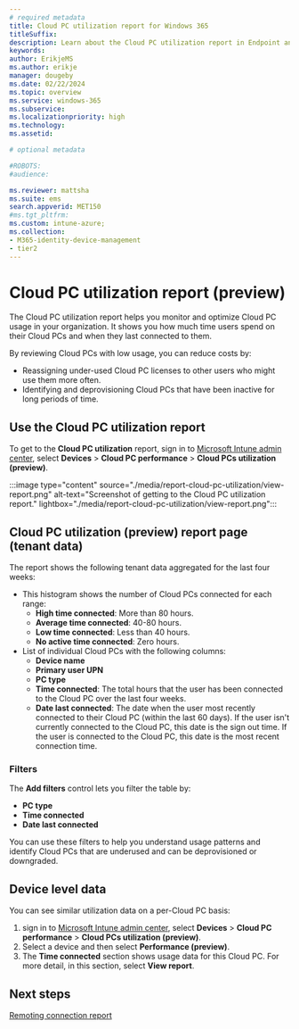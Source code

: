```yaml
---
# required metadata
title: Cloud PC utilization report for Windows 365
titleSuffix:
description: Learn about the Cloud PC utilization report in Endpoint analytics for Windows 365 Cloud PCs.
keywords:
author: ErikjeMS  
ms.author: erikje
manager: dougeby
ms.date: 02/22/2024
ms.topic: overview
ms.service: windows-365
ms.subservice:
ms.localizationpriority: high
ms.technology:
ms.assetid: 

# optional metadata

#ROBOTS:
#audience:

ms.reviewer: mattsha
ms.suite: ems
search.appverid: MET150
#ms.tgt_pltfrm:
ms.custom: intune-azure;
ms.collection:
- M365-identity-device-management
- tier2
---
```


# Cloud PC utilization report (preview)

The Cloud PC utilization report helps you monitor and optimize Cloud PC usage in your organization. It shows you how much time users spend on their Cloud PCs and when they last connected to them.

By reviewing Cloud PCs with low usage, you can reduce costs by:

- Reassigning under-used Cloud PC licenses to other users who might use them more often.
- Identifying and deprovisioning Cloud PCs that have been inactive for long periods of time.

## Use the Cloud PC utilization report

To get to the **Cloud PC utilization** report, sign in to [Microsoft Intune admin center](https://go.microsoft.com/fwlink/?linkid=2109431), select **Devices** > **Cloud PC performance** > **Cloud PCs utilization (preview)**.

:::image type="content" source="./media/report-cloud-pc-utilization/view-report.png" alt-text="Screenshot of getting to the Cloud PC utilization report." lightbox="./media/report-cloud-pc-utilization/view-report.png":::

## Cloud PC utilization (preview) report page (tenant data)

The report shows the following tenant data aggregated for the last four weeks:

- This histogram shows the number of Cloud PCs connected for each range:
  - **High time connected**: More than 80 hours.
  - **Average time connected**: 40-80 hours.
  - **Low time connected**: Less than 40 hours.
  - **No active time connected**: Zero hours.
- List of individual Cloud PCs with the following columns:
  - **Device name**
  - **Primary user UPN**
  - **PC type**
  - **Time connected**: The total hours that the user has been connected to the Cloud PC over the last four weeks.
  - **Date last connected**: The date when the user most recently connected to their Cloud PC (within the last 60 days). If the user isn't currently connected to the Cloud PC, this date is the sign out time. If the user is connected to the Cloud PC, this date is the most recent connection time.

### Filters

The **Add filters** control lets you filter the table by:

- **PC type**
- **Time connected**
- **Date last connected**

You can use these filters to help you understand usage patterns and identify Cloud PCs that are underused and can be deprovisioned or downgraded.

## Device level data

You can see similar utilization data on a per-Cloud PC basis:

1. sign in to [Microsoft Intune admin center](https://go.microsoft.com/fwlink/?linkid=2109431), select **Devices** > **Cloud PC performance** > **Cloud PCs utilization (preview)**.
2. Select a device and then select **Performance (preview)**.
3. The **Time connected** section shows usage data for this Cloud PC. For more detail, in this section, select **View report**.

<!-- ########################## -->
## Next steps

[Remoting connection report](report-remoting-connection.md)
